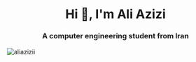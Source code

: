 

<h1 align="center">Hi 👋, I'm Ali Azizi</h1>
<h3 align="center">A computer engineering student from Iran</h3>


<p>&nbsp;<img align="center" src="https://github-readme-stats.vercel.app/api?username=aliazizii&show_icons=true&locale=en" alt="aliazizii" /></p>




<!--
**aliazizii/aliazizii** is a ✨ _special_ ✨ repository because its `README.md` (this file) appears on your GitHub profile.

Here are some ideas to get you started:

- 🔭 I’m currently working on ...
- 🌱 I’m currently learning ...
- 👯 I’m looking to collaborate on ...
- 🤔 I’m looking for help with ...
- 💬 Ask me about ...
- 📫 How to reach me: ...
- 😄 Pronouns: ...
- ⚡ Fun fact: ...
-->

